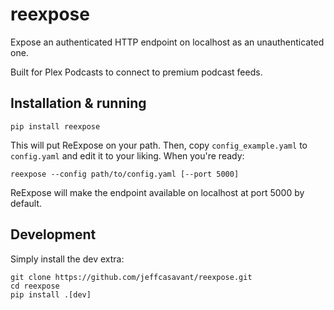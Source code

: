 # reexpose

Expose an authenticated HTTP endpoint on localhost as an unauthenticated one.

Built for Plex Podcasts to connect to premium podcast feeds.

## Installation & running

```
pip install reexpose
```

This will put ReExpose on your path.  Then, copy `config_example.yaml` to
`config.yaml` and edit it to your liking.  When you're ready:

```
reexpose --config path/to/config.yaml [--port 5000]
```

ReExpose will make the endpoint available on localhost at port 5000 by default.

## Development

Simply install the dev extra:

```
git clone https://github.com/jeffcasavant/reexpose.git
cd reexpose
pip install .[dev]
```
